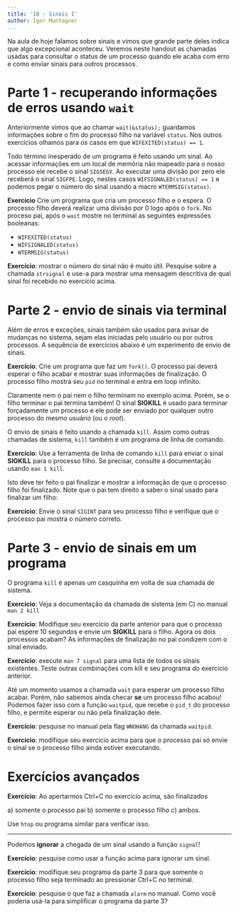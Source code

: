 ```yaml
---
title: '18 - Sinais I'
author: Igor Montagner
...
```


Na aula de hoje falamos sobre sinais e vimos que grande parte
deles indica que algo excepcional aconteceu. Veremos neste
handout as chamadas usadas para consultar o status de um processo quando ele acaba com erro e como enviar sinais para outros processos.

# Parte 1 - recuperando informações de erros usando `wait`

Anteriormente vimos que ao chamar `wait(&status);` guardamos informações sobre o fim do processo filho na variável `status`. Nos outros exercícios olhamos para os casos em que `WIFEXITED(status) == 1`.

Todo término inesperado de um programa é feito usando um sinal. Ao acessar informações em um local de memória não mapeado para o nosso processo ele recebe o sinal `SIGSEGV`. Ao executar uma divisão por zero ele receberá o sinal `SIGFPE`. Logo, nestes casos `WIFSIGNALED(status) == 1` e podemos pegar o número do sinal usando a macro `WTERMSIG(status)`.

**Exercício** Crie um programa que cria um processo filho e o espera. O processo filho deverá realizar uma divisão por 0 logo após o `fork`. No proceso pai, após o `wait` mostre no terminal as seguintes expressões booleanas:

* `WIFEXITED(status)`
* `WIFSIGNALED(status)`
* `WTERMSIG(status)`

**Exercício**: mostrar o número do sinal não é muito útil. Pesquise sobre a chamada `strsignal` e use-a para mostrar uma mensagem descritiva de qual sinal foi recebido no exercício acima.

# Parte 2 - envio de sinais via terminal

Além de erros e exceções, sinais também são usados para avisar de mudanças no sistema, sejam elas iniciadas pelo usuário ou por outros processos. A sequência de exercícios abaixo é um experimento de envio de sinais.

**Exercício**: Crie um programa que faz um `fork()`. O processo pai deverá esperar o filho acabar e mostrar suas informações de finalização. O processo filho mostra seu `pid` no terminal e entra em loop infinito.

Claramente nem o pai nem o filho terminam no exemplo acima. Porém, se o filho terminar o pai termina também! O sinal **SIGKILL** é usado para terminar forçadamente um processo e ele pode ser enviado por qualquer outro processo do mesmo usuário (ou o *root*).

O envio de sinais é feito usando a chamada `kill`. Assim como outras chamadas de sistema, `kill` também é um programa de linha de comando.

**Exercício**: Use a ferramenta de linha de comando `kill` para enviar o sinal **SIGKILL** para o processo filho. Se precisar, consulte a documentação usando `man 1 kill`.

Isto deve ter feito o pai finalizar e mostrar a informação de que o processo filho foi finalizado. Note que o pai tem direito a saber o sinal usado para finalizar um filho:

**Exercício**: Envie o sinal `SIGINT` para seu processo filho e verifique que o processo pai mostra o número correto.

# Parte 3 - envio de sinais em um programa

O programa `kill` é apenas um casquinha em volta de sua chamada de sistema.

**Exercício**: Veja a documentação da chamada de sistema (em C) no manual `man 2 kill`

**Exercício**: Modifique seu exercício da parte anterior para que o processo pai espere 10 segundos e envie um **SIGKILL** para o filho. Agora os dois processos acabam? As informações de finalização no pai condizem com o sinal enviado.

**Exercício**: execute `man 7 signal` para uma lista de todos os sinais existentes. Teste outras combinações com kill e seu programa do exercício anterior.

Até um momento usamos a chamada `wait` para esperar um processo filho acabar. Porém, não sabemos ainda checar **se** um processo filho acabou! Podemos fazer isso com a função `waitpid`, que recebe o `pid_t` do processo filho, e permite esperar ou não pela finalização dele.

**Exercício**: pesquise no manual pela flag `WNOHANG` da chamada `waitpid`.

**Exercício**: modifique seu exercício acima para que o processo pai só envie o sinal se o processo filho ainda estiver executando.

# Exercícios avançados

**Exercício**: Ao apertarmos Ctrl+C no exercício acima, são finalizados

a) somente o processo pai
b) somente o processo filho
c) ambos.

Use `htop` ou programa similar para verificar isso.

--------------

Podemos **ignorar** a chegada de um sinal usando a função `signal`!

**Exercício**: pesquise como usar a função acima para ignorar um sinal.

**Exercício**: modifique seu programa da parte 3 para que somente o processo filho seja terminado ao pressionar Ctrl+C no terminal.

**Exercício**: pesquise o que faz a chamada `alarm` no manual. Como você poderia usá-la para simplificar o programa da parte 3?
